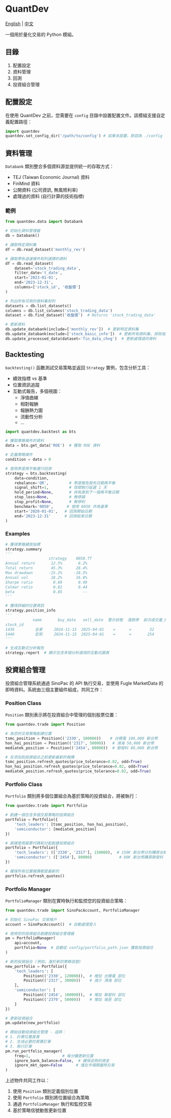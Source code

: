 
# QuantDev

[English](README.md) | [中文](README_CN.md)

一個用於量化交易的 Python 模組。

## 目錄
1. 配置設定
2. 資料管理
3. 回測
4. 投資組合管理

## 配置設定

在使用 QuantDev 之前，您需要在 `config` 目錄中設置配置文件。該模組支援自定義配置路徑：

```python
import quantdev
quantdev.set_config_dir('/path/to/config') # 如果未設置，默認為 ./config
```

## 資料管理

`Databank` 類別整合多個資料源並提供統一的存取方式：

- TEJ (Taiwan Economic Journal) 資料
- FinMind 資料
- 公開資料 (公司資訊, 無風險利率)
- 處理過的資料 (自行計算的技術指標)

### 範例

```python
from quantdev.data import Databank

# 初始化資料管理器
db = Databank()

# 讀取特定資料集
df = db.read_dataset('monthly_rev')

# 讀取帶有過濾條件和列選擇的資料
df = db.read_dataset(
    dataset='stock_trading_data',
    filter_date='t_date',
    start='2023-01-01',
    end='2023-12-31',
    columns=['stock_id', '收盤價']
)

# 列出所有可用的資料集和列
datasets = db.list_datasets()
columns = db.list_columns('stock_trading_data')
dataset = db.find_dataset('收盤價')  # Returns 'stock_trading_data'

# 更新資料
db.update_databank(include=['monthly_rev'])  # 更新特定資料集
db.update_databank(exclude=['stock_basic_info'])  # 更新所有資料集，排除指定資料集
db.update_processed_data(dataset='fin_data_chng')  # 更新處理過的資料
```

## Backtesting

`backtesting()` 函數測試交易策略並返回 `Strategy` 實例，包含分析工具：
- 績效指標 vs 基準
- 位置資訊追蹤
- 互動式報告，多個視圖：
  - 淨值曲線
  - 相對報酬
  - 報酬熱力圖
  - 流動性分析
  - ...

```python
import quantdev.backtest as bts

# 獲取策略條件的資料
data = bts.get_data('ROE')  # 獲取 ROE 資料

# 定義策略條件
condition = data > 0

# 使用季度再平衡運行回測
strategy = bts.backtesting(
    data=condition,
    rebalance='QR',         # 季度報告發布日期再平衡
    signal_shift=1,         # 信號執行延遲 1 天
    hold_period=None,       # 持有直到下一個再平衡日期
    stop_loss=None,         # 無停損
    stop_profit=None,       # 無停利
    benchmark='0050',      # 使用 0050 作為基準
    start='2020-01-01',   # 回測開始日期
    end='2023-12-31'      # 回測結束日期
)
```

### Examples

```python
# 獲得策略績效指標
strategy.summary
'''
                   strategy    0050.TT
Annual return       12.5%       8.2%
Total return        45.3%      28.4%
Max drawdown       -15.2%     -18.5%
Annual vol          18.2%      16.8%
Sharpe ratio         0.69       0.49
Calmar ratio         0.82       0.44
beta                 0.85         --
'''

# 獲得詳細的位置資訊
strategy.position_info
'''
            name       buy_date   sell_date  警示狀態  漲跌停  前次成交量_K  前次成交額_M  季報公佈日期    月營收公佈日期  板塊別      主產業別
stock_id                                                                                       
1436         全家     2024-11-15  2025-04-01    =      =        32        6.08    2024-11-06  2025-01-09   上櫃一般版  OTC38 OTC 居家生活
1446         宏和     2024-11-15  2025-04-01    =      =       254        9.79    2024-11-12  2025-01-10   上市一般版  M1400 紡織纖維  
'''

# 生成互動式分析報告
strategy.report  # 顯示包含多個分析選項的互動式圖表
```

## 投資組合管理

投資組合管理系統通過 SinoPac 的 API 執行交易，並使用 Fugle MarketData 的即時資料。系統由三個主要組件組成，共同工作：

### Position Class

`Position` 類別表示將在投資組合中管理的個別股票位置：

```python
from quantdev.trade import Position

# 為您的交易策略創建位置
tsmc_position = Position(('2330', 100000))    # 台積電 100,000 新台幣
hon_hai_position = Position(('2317', 50000))   # 鴻海 50,000 新台幣
mediatek_position = Position(('2454', 80000))  # 聯發科 80,000 新台幣

# 在添加到投資組合之前更新最新的報價
tsmc_position.refresh_quotes(price_tolerance=0.02, odd=True)
hon_hai_position.refresh_quotes(price_tolerance=0.02, odd=True)
mediatek_position.refresh_quotes(price_tolerance=0.02, odd=True)
```

### Portfolio Class

`Portfolio` 類別將多個位置組合為基於策略的投資組合，將被執行：

```python
from quantdev.trade import Portfolio

# 創建一個包含多個交易策略的投資組合
portfolio = Portfolio({
    'tech_leaders': [tsmc_position, hon_hai_position],
    'semiconductor': [mediatek_position]
})

# 直接使用股票代碼和分配創建投資組合
portfolio = Portfolio({
    'tech_leaders': (['2330', '2317'], 150000),  # 150K 新台幣分別購買台積電和鴻海
    'semiconductor': (['2454'], 80000)            # 80K 新台幣購買聯發科
})

# 確保所有位置報價都是最新的
portfolio.refresh_quotes()
```

### Portfolio Manager

`PortfolioManager` 類別在實時執行和監控您的投資組合策略：

```python
from quantdev.trade import SinoPacAccount, PortfolioManager

# 初始化 SinoPac 交易帳戶
account = SinoPacAccount()  # 自動處理登入

# 使用您的投資組合創建投資組合管理器
pm = PortfolioManager(
    api=account,
    portfolio=None  # 自動從 config/portfolio_path.json 獲取投資組合
)

# 新的投資組合 (例如，基於新的策略信號)
new_portfolio = Portfolio({
    'tech_leaders': [
        Position(('2330', 120000)),  # 增加 台積電 部位
        Position(('2317', 30000))    # 減少 鴻海 部位
    ],
    'semiconductor': [
        Position(('2454', 100000)),  # 增加 聯發科 部位
        Position(('2379', 50000))    # 增加 瑞昱 部位
    ]
})

# 更新投資組合
pm.update(new_portfolio)

# 開始自動投資組合管理 - 這將：
# 1. 計算位置差異
# 2. 生成必要的買賣訂單
# 3. 執行訂單
pm.run_portfolio_manager(
    freq=1,              # 每分鐘更新位置
    ignore_bank_balance=False,  # 確保足夠的資金
    ignore_mkt_open=False      # 僅在市場開盤時交易
)

```

上述物件共同工作以：
1. 使用 `Position` 類別定義個別位置
2. 使用 `Portfolio` 類別將位置組合為策略
3. 通過 `PortfolioManager` 執行和監控交易
4. 基於策略信號動態更新位置